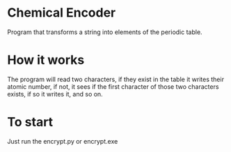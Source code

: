 # Chemical Encoder
Program that transforms a string into elements of the periodic table.

# How it works
The program will read two characters, if they exist in the table it writes their atomic number, if not, it sees if the first character of those two characters exists, if so it writes it, and so on.

# To start
Just run the encrypt.py or encrypt.exe
